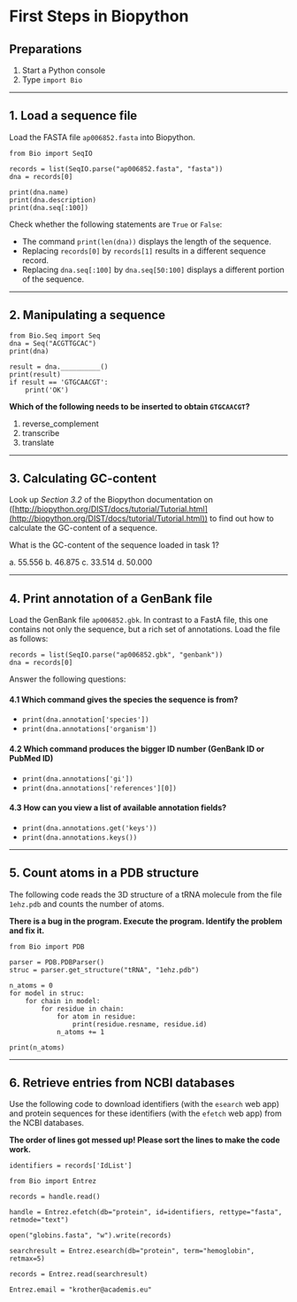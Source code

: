 
# First Steps in Biopython

## Preparations

1. Start a Python console
2. Type `import Bio`

----

## 1. Load a sequence file

Load the FASTA file `ap006852.fasta` into Biopython.

    from Bio import SeqIO

    records = list(SeqIO.parse("ap006852.fasta", "fasta"))
    dna = records[0]

    print(dna.name)
    print(dna.description)
    print(dna.seq[:100])

Check whether the following statements are `True` or `False`:

* The command `print(len(dna))` displays the length of the sequence.
* Replacing `records[0]` by `records[1]` results in a different sequence record.
* Replacing `dna.seq[:100]` by `dna.seq[50:100]` displays a different portion of the sequence.

----

## 2. Manipulating a sequence

    from Bio.Seq import Seq
    dna = Seq("ACGTTGCAC")
    print(dna)

    result = dna.__________()
    print(result)
    if result == 'GTGCAACGT':
        print('OK')

**Which of the following needs to be inserted to obtain `GTGCAACGT`?**

1. reverse_complement
2. transcribe
3. translate

----

## 3. Calculating GC-content

Look up *Section 3.2* of the Biopython documentation on ([http://biopython.org/DIST/docs/tutorial/Tutorial.html](http://biopython.org/DIST/docs/tutorial/Tutorial.html)) to find out how to calculate the GC-content of a sequence.

What is the GC-content of the sequence loaded in task 1?

a. 55.556
b. 46.875
c. 33.514
d. 50.000

----

## 4. Print annotation of a GenBank file

Load the GenBank file `ap006852.gbk`. In contrast to a FastA file, this one contains not only the sequence, but a rich set of annotations. Load the file as follows:

    records = list(SeqIO.parse("ap006852.gbk", "genbank"))
    dna = records[0]

Answer the following questions:

#### 4.1 Which command gives the species the sequence is from?

* `print(dna.annotation['species'])`
* `print(dna.annotations['organism'])`

#### 4.2 Which command produces the bigger ID number (GenBank ID or PubMed ID)

* `print(dna.annotations['gi'])`
* `print(dna.annotations['references'][0])`

#### 4.3 How can you view a list of available annotation fields?

* `print(dna.annotations.get('keys'))`
* `print(dna.annotations.keys())`

----

## 5. Count atoms in a PDB structure

The following code reads the 3D structure of a tRNA molecule from the file `1ehz.pdb` and counts the number of atoms.

**There is a bug in the program. Execute the program. Identify the problem and fix it.**

    from Bio import PDB

    parser = PDB.PDBParser()
    struc = parser.get_structure("tRNA", "1ehz.pdb")

    n_atoms = 0
    for model in struc:
        for chain in model:
            for residue in chain:
                for atom in residue:
                    print(residue.resname, residue.id)
                n_atoms += 1

    print(n_atoms)

----

## 6. Retrieve entries from NCBI databases

Use the following code to download identifiers (with the `esearch` web app) and protein sequences for these identifiers (with the `efetch` web app) from the NCBI databases.

**The order of lines got messed up! Please sort the lines to make the code work.**

    identifiers = records['IdList']

    from Bio import Entrez

    records = handle.read()

    handle = Entrez.efetch(db="protein", id=identifiers, rettype="fasta", retmode="text")

    open("globins.fasta", "w").write(records)

    searchresult = Entrez.esearch(db="protein", term="hemoglobin", retmax=5)

    records = Entrez.read(searchresult)

    Entrez.email = "krother@academis.eu"

